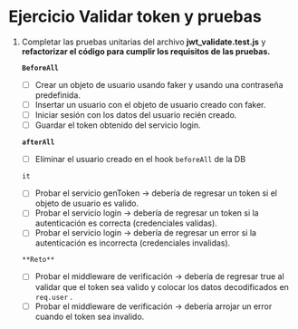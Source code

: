 # Ejercicio Validar token y pruebas

1. Completar las pruebas unitarias del archivo **jwt_validate.test.js** y ****refactorizar el código para cumplir los requisitos de las pruebas**.**

    **`BeforeAll`**

    - [ ]  Crear un objeto de usuario usando faker y usando una contraseña predefinida.
    - [ ]  Insertar un usuario con el objeto de usuario creado con faker.
    - [ ]  Iniciar sesión con los datos del usuario recién creado.
    - [ ]  Guardar el token obtenido del servicio login.

    **`afterAll`**

    - [ ]  Eliminar el usuario creado en el hook `beforeAll` de la DB

    `it`

    - [ ]  Probar el servicio genToken → debería de regresar un token si el objeto de usuario es valido.
    - [ ]  Probar el servicio login → debería de regresar un token si la autenticación es correcta (credenciales validas).
    - [ ]  Probar el servicio login → debería de regresar un error si la autenticación es incorrecta (credenciales invalidas).

    `**Reto**`

    - [ ]  Probar el middleware de verificación → debería de regresar true al validar que el token sea valido y colocar los datos decodificados en `req.user` .
    - [ ]  Probar el middleware de verificación → debería arrojar un error cuando el token sea invalido.